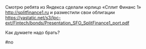
Смотрю ребята из Яндекса сделали юрлицо «Сплит Финанс 1» http://splitfinance1.ru и разместили свои облигации https://yastatic.net/s3/lpc-ext/Fintech/bonds/Presentation_SFO_SplitFinance1_port.pdf

Как думаете надо брать?

#no 